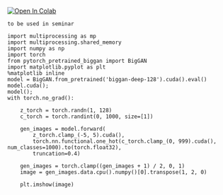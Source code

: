 [![Open In Colab](https://colab.research.google.com/assets/colab-badge.svg)](https://colab.research.google.com/github/yandexdataschool/Practical_DL/blob/spring20/seminar06-style-transfer/style_transfer_pytorch.ipynb)



`to be used in seminar`

```(python)
import multiprocessing as mp
import multiprocessing.shared_memory
import numpy as np
import torch
from pytorch_pretrained_biggan import BigGAN
import matplotlib.pyplot as plt
%matplotlib inline
model = BigGAN.from_pretrained('biggan-deep-128').cuda().eval()
model.cuda();
model();
with torch.no_grad():

    z_torch = torch.randn(1, 128)
    c_torch = torch.randint(0, 1000, size=[1])

    gen_images = model.forward(
        z_torch.clamp_(-5, 5).cuda(), 
        torch.nn.functional.one_hot(c_torch.clamp_(0, 999).cuda(), num_classes=1000).to(torch.float32),
        truncation=0.4)

    gen_images = torch.clamp((gen_images + 1) / 2, 0, 1)
    image = gen_images.data.cpu().numpy()[0].transpose(1, 2, 0)

    plt.imshow(image)
```
